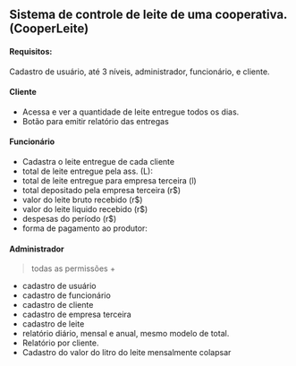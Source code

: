 ## Sistema de controle de leite de uma cooperativa. (CooperLeite)

#### Requisitos:

Cadastro de usuário, até 3 níveis, administrador, funcionário, e cliente.

#### Cliente

- Acessa e ver a quantidade de leite entregue todos os dias.
- Botão para emitir relatório das entregas

#### Funcionário
- Cadastra o leite entregue de cada cliente
- total de leite entregue pela ass. (L):
- total de leite entregue para empresa terceira (l)
- total depositado pela empresa terceira (r$)
- valor do leite bruto recebido (r$)
- valor do leite liquido recebido (r$)
- despesas do período (r$)
- forma de pagamento ao produtor:

#### Administrador  
> todas as permissões +
- cadastro de usuário
- cadastro de funcionário
- cadastro de cliente
- cadastro de empresa terceira
- cadastro de leite
- relatório diário, mensal e anual, mesmo modelo de total.
- Relatório por cliente.
- Cadastro do valor do litro do leite mensalmente colapsar